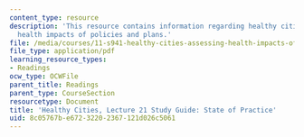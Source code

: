 ```yaml
---
content_type: resource
description: 'This resource contains information regarding healthy cities: Assessing
  health impacts of policies and plans.'
file: /media/courses/11-s941-healthy-cities-assessing-health-impacts-of-policies-and-plans-spring-2016/8c05767be67232202367121d026c5061_MIT11_S941S16_Class21Guide.pdf
file_type: application/pdf
learning_resource_types:
- Readings
ocw_type: OCWFile
parent_title: Readings
parent_type: CourseSection
resourcetype: Document
title: 'Healthy Cities, Lecture 21 Study Guide: State of Practice'
uid: 8c05767b-e672-3220-2367-121d026c5061
---
```

